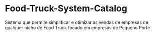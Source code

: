 # Food-Truck-System-Catalog
Sistema que permite simplificar e otimizar as vendas de empresas de qualquer nicho de Food Truck focado em empresas de Pequeno Porte
